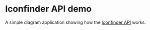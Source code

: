 # Iconfinder API demo
A simple diagram application showing how the [Iconfinder API](https://developer.iconfinder.com/) works.
